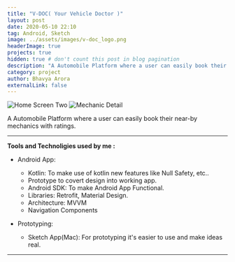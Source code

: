 ```yaml
---
title: "V-DOC( Your Vehicle Doctor )"
layout: post
date: 2020-05-10 22:10
tag: Android, Sketch
image: ../assets/images/v-doc_logo.png
headerImage: true
projects: true
hidden: true # don't count this post in blog pagination
description: "A Automobile Platform where a user can easily book their near-by mechanics with ratings."
category: project
author: Bhavya Arora
externalLink: false
---
```


![Home Screen Two](https://user-images.githubusercontent.com/30223933/114264045-41d6a780-9a06-11eb-99c2-e603287dc97e.png) ![Mechanic Detail](https://user-images.githubusercontent.com/30223933/114264046-456a2e80-9a06-11eb-92ef-410bd8788a7b.png)

A Automobile Platform where a user can easily book their near-by mechanics with ratings.

---

 **Tools and Technoligies used by me :**

- Android App:
    - Kotlin: To make use of kotlin new features like Null Safety, etc..
    - Prototype to covert design into working app.
    - Android SDK: To make Android App Functional.
    - Libraries: Retrofit, Material Design.
    - Architecture: MVVM
    - Navigation Components

- Prototyping:
    - Sketch App(Mac): For prototyping it's easier to use and make ideas real.

---
